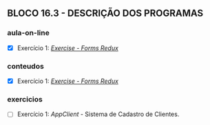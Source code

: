 ## BLOCO 16.3 - DESCRIÇÃO DOS PROGRAMAS

### aula-on-line
- [x] Exercício 1: _[Exercise - Forms Redux](https://github.com/Wesley-Maia/exercise-forms-redux)_

### conteudos
- [x] Exercício 1: _[Exercise - Forms Redux](https://github.com/Wesley-Maia/exercise-forms-redux)_

### exercicios
- [ ] Exercício 1: _AppClient_ - Sistema de Cadastro de Clientes.


